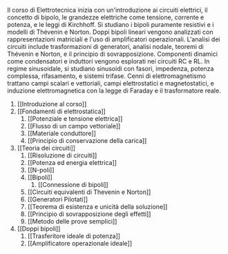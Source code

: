 Il corso di Elettrotecnica inizia con un'introduzione ai circuiti elettrici, il concetto di bipolo, le grandezze elettriche come tensione, corrente e potenza, e le leggi di Kirchhoff. Si studiano i bipoli puramente resistivi e i modelli di Thévenin e Norton. Doppi bipoli lineari vengono analizzati con rappresentazioni matriciali e l'uso di amplificatori operazionali. L'analisi dei circuiti include trasformazioni di generatori, analisi nodale, teoremi di Thévenin e Norton, e il principio di sovrapposizione. Componenti dinamici come condensatori e induttori vengono esplorati nei circuiti RC e RL. In regime sinusoidale, si studiano sinusoidi con fasori, impedenza, potenza complessa, rifasamento, e sistemi trifase. Cenni di elettromagnetismo trattano campi scalari e vettoriali, campi elettrostatici e magnetostatici, e induzione elettromagnetica con la legge di Faraday e il trasformatore reale.

1. [[Introduzione al corso]]
2. [[Fondamenti di elettrostatica]]
	1. [[Potenziale e tensione elettrica]]
	2. [[Flusso di un campo vettoriale]]
	3. [[Materiale conduttore]]
	4. [[Principio di conservazione della carica]]
3. [[Teoria dei circuiti]]
	1. [[Risoluzione di circuiti]]
	2. [[Potenza ed energia elettrica]]
	3. [[N-poli]]
	4. [[Bipoli]]
		1. [[Connessione di bipoli]]
	5. [[Circuiti equivalenti di Thevenin e Norton]]
	6. [[Generatori Pilotati]]
	7. [[Teorema di esistenza e unicità della soluzione]]
	8. [[Principio di sovrapposizione degli effetti]]
	9. [[Metodo delle prove semplici]]
4. [[Doppi bipoli]]
	1. [[Trasferitore ideale di potenza]]
	2. [[Amplificatore operazionale ideale]]
